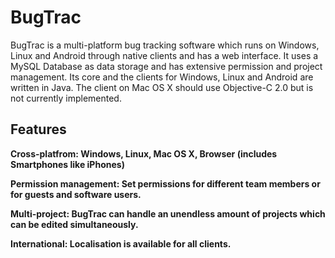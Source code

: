 # BugTrac #
BugTrac is a multi-platform bug tracking software which runs on Windows, Linux and Android through native clients and has a web interface. It uses a MySQL Database as data storage and has extensive permission and project management. Its core and the clients for Windows, Linux and Android are written in Java. The client on Mac OS X should use Objective-C 2.0 but is not currently implemented.

## Features ##
**Cross-platfrom: Windows, Linux, Mac OS X, Browser (includes Smartphones like iPhones)**

**Permission management: Set permissions for different team members or for guests and   software users.**

**Multi-project: BugTrac can handle an unendless amount of projects which can be edited simultaneously.**

**International: Localisation is available for all clients.**


